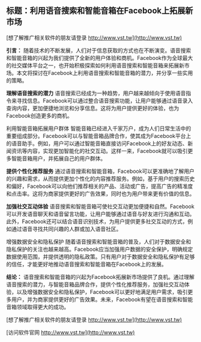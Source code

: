 ## **标题：利用语音搜索和智能音箱在Facebook上拓展新市场**

[想了解推广相关软件的朋友请登录 http://www.vst.tw](http://www.vst.tw)

**引言：**
随着技术的不断发展，人们对于信息获取的方式也在不断演变。语音搜索和智能音箱的兴起为我们提供了全新的用户体验和商机。Facebook作为全球最大的社交媒体平台之一，也开始积极探索如何利用语音搜索和智能音箱来拓展新市场。本文将探讨在Facebook上利用语音搜索和智能音箱的潜力，并分享一些实用的策略。

**理解语音搜索的潜力**
语音搜索已经成为一种趋势，用户越来越倾向于使用语音指令来寻找信息。Facebook可以通过整合语音搜索功能，让用户能够通过语音录入查询内容，更加便捷地浏览和分享信息。这将为用户提供更好的体验，也为Facebook创造更多的商机。

利用智能音箱拓展用户群体
智能音箱已经进入千家万户，成为人们日常生活中的重要组成部分。Facebook可以与智能音箱品牌合作，使其成为Facebook平台上的语音助手。例如，用户可以通过智能音箱直接访问Facebook上的好友动态、新闻资讯等内容，实现更加智能化的社交互动。这样一来，Facebook就可以吸引更多智能音箱用户，并拓展自己的用户群体。

**提供个性化推荐服务**
通过语音搜索和智能音箱，Facebook可以更准确地了解用户的兴趣和需求，从而提供更加个性化的内容推荐服务。例如，基于用户的搜索历史和偏好，Facebook可以向他们推荐相关的产品、活动或广告，提高广告的精准度和点击率。这将为商家提供更好的广告效果，同时也为用户带来更有价值的信息。

**加强社交互动体验**
语音搜索和智能音箱可使社交互动更加便捷和自然。Facebook可以开发语音聊天和语音留言功能，让用户能够通过语音与好友进行沟通和互动。此外，Facebook还可以结合语音识别技术，为用户提供更多社交互动的方式，例如通过语音寻找共同兴趣的人群或加入语音社区。

增强数据安全和隐私保护
随着语音搜索和智能音箱的普及，人们对于数据安全和隐私保护的关注也越来越高。Facebook应当加强用户数据的安全保护，明确规定数据使用范围，并提供透明的隐私政策。只有用户对于数据安全和隐私保护有足够的信任，才能更好地推动语音搜索和智能音箱在Facebook上的发展。

**结论：**
语音搜索和智能音箱的兴起为Facebook拓展新市场提供了良机。通过理解语音搜索的潜力，与智能音箱品牌合作，提供个性化推荐服务，加强社交互动体验，以及增强数据安全和隐私保护，Facebook可以更好地满足用户需求，吸引更多用户，并为商家提供更好的广告效果。未来，Facebook有望在语音搜索和智能音箱领域取得更大的成功。

[想了解推广相关软件的朋友请登录 http://www.vst.tw](http://www.vst.tw)


[访问软件官网 http://www.vst.tw](http://www.vst.tw)
